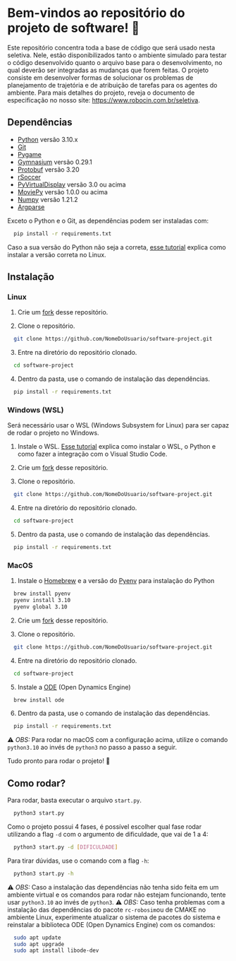 
# Bem-vindos ao repositório do projeto de software! 🥳

Este repositório concentra toda a base de código que será usado nesta seletiva. Nele, estão disponibilizados tanto o ambiente simulado para testar o código desenvolvido quanto o arquivo base para o desenvolvimento, no qual deverão ser integradas as mudanças que forem feitas. O projeto consiste em desenvolver formas de solucionar os problemas de planejamento de trajetória e de atribuição de tarefas para os agentes do ambiente. Para mais detalhes do projeto, reveja o documento de especificação no nosso site: https://www.robocin.com.br/seletiva.

## Dependências

- [Python](https://www.python.org/]) versão 3.10.x
- [Git](https://git-scm.com/)
- [Pygame](https://www.pygame.org/news)
- [Gymnasium](https://gymnasium.farama.org/index.html) versão 0.29.1
- [Protobuf](https://protobuf.dev/) versão 3.20
- [rSoccer](https://github.com/goncamateus/rSoccer)
- [PyVirtualDisplay](https://github.com/ponty/PyVirtualDisplay) versão 3.0 ou acima
- [MoviePy](https://pypi.org/project/moviepy/) versão 1.0.0 ou acima
- [Numpy](https://numpy.org/) versão 1.21.2
- [Argparse](https://docs.python.org/3.10/library/argparse.html)

Exceto o Python e o Git, as dependências podem ser instaladas com:

```bash
  pip install -r requirements.txt
```

Caso a sua versão do Python não seja a correta, [esse tutorial](https://gist.github.com/rutcreate/c0041e842f858ceb455b748809763ddb) explica como instalar a versão correta no Linux.

## Instalação

### Linux

1. Crie um [fork](https://docs.github.com/pt/pull-requests/collaborating-with-pull-requests/working-with-forks/fork-a-repo) desse repositório.

2. Clone o repositório.
```bash
  git clone https://github.com/NomeDoUsuario/software-project.git
```

3. Entre na diretório do repositório clonado.
```bash
  cd software-project
```

4. Dentro da pasta, use o comando de instalação das dependências.
```bash
  pip install -r requirements.txt
```

### Windows (WSL)

Será necessário usar o WSL (Windows Subsystem for Linux) para ser capaz de rodar o projeto no Windows.

1. Instale o WSL. 
[Esse tutorial](https://medium.com/@charles.guinand/installing-wsl2-python-and-virtual-environments-on-windows-11-with-vs-code-a-comprehensive-guide-32db3c1a5847#:~:text=4.2%20Install%20the%20WSL%20Extension,%E2%80%9D%20and%20click%20%E2%80%9CInstall.%E2%80%9D) explica como instalar o WSL, o Python e como fazer a integração com o Visual Studio Code.

2. Crie um [fork](https://docs.github.com/pt/pull-requests/collaborating-with-pull-requests/working-with-forks/fork-a-repo) desse repositório.

3. Clone o repositório.
```bash
  git clone https://github.com/NomeDoUsuario/software-project.git
```

4. Entre na diretório do repositório clonado.
```bash
  cd software-project
```

5. Dentro da pasta, use o comando de instalação das dependências.
```bash
  pip install -r requirements.txt
```

### MacOS

1. Instale o [Homebrew](https://brew.sh/) e a versão do [Pyenv](https://github.com/pyenv/pyenv) para instalação do Python

```bash
  brew install pyenv
  pyenv install 3.10
  pyenv global 3.10
```

2. Crie um [fork](https://docs.github.com/pt/pull-requests/collaborating-with-pull-requests/working-with-forks/fork-a-repo) desse repositório.

3. Clone o repositório.
```bash
  git clone https://github.com/NomeDoUsuario/software-project.git
```

4. Entre na diretório do repositório clonado.
```bash
  cd software-project
```

5. Instale a [ODE](https://www.ode.org/) (Open Dynamics Engine)
```bash
  brew install ode
```

6. Dentro da pasta, use o comando de instalação das dependências.
```bash
  pip install -r requirements.txt
```
⚠️ *OBS:* Para rodar no macOS com a configuração acima, utilize o comando `python3.10` ao invés de `python3` no passo a passo a seguir.

Tudo pronto para rodar o projeto! 🚀

## Como rodar?

Para rodar, basta executar o arquivo `start.py`.
```bash
  python3 start.py
```

Como o projeto possui 4 fases, é possível escolher qual fase rodar utilizando a flag `-d` com o argumento de dificuldade, que vai de 1 a 4:

```bash
  python3 start.py -d [DIFICULDADE]
```

Para tirar dúvidas, use o comando com a flag `-h`:

```bash
  python3 start.py -h
```

⚠️ *OBS:* Caso a instalação das dependências não tenha sido feita em um ambiente virtual e os comandos para rodar não estejam funcionando, tente usar `python3.10` ao invés de `python3`. 
⚠️ *OBS:* Caso tenha problemas com a instalação das dependências do pacote `rc-robosim`ou de CMAKE no ambiente Linux, experimente atualizar o sistema de pacotes do sistema e reinstalar a biblioteca ODE (Open Dynamics Engine) com os comandos: 
```bash
  sudo apt update
  sudo apt upgrade
  sudo apt install libode-dev
```


